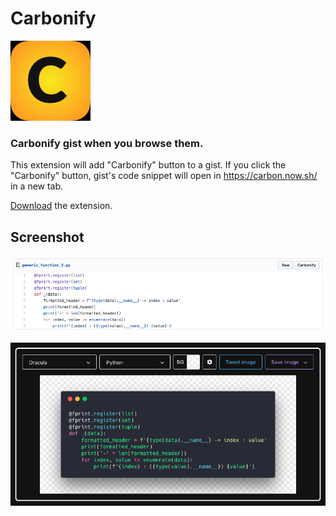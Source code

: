 # Carbonify

![Carbonify Logo](https://raw.githubusercontent.com/shopnilsazal/carbonify/master/icon-128.png)

### Carbonify gist when you browse them.

This extension will add "Carbonify" button to a gist. If you click the "Carbonify" button, gist's code snippet will open in https://carbon.now.sh/ in a new tab.

[Download](https://raw.githubusercontent.com/shopnilsazal/carbonify/master/carbonify.crx) the extension.


## Screenshot

![Carbonify Screenshot 1](https://raw.githubusercontent.com/shopnilsazal/carbonify/master/screenshot-1.png)

![Carbonify Screenshot 2](https://raw.githubusercontent.com/shopnilsazal/carbonify/master/screenshot-2.png)
